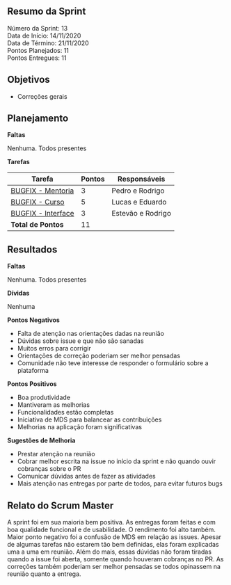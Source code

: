 
## Resumo da Sprint

Número da Sprint:  13<br>
Data de Início:  14/11/2020 <br>
Data de Término: 21/11/2020 <br>
Pontos Planejados:  11<br>
Pontos Entregues:  11<br>

## Objetivos

- Correções gerais

## Planejamento

**Faltas** 

Nenhuma. Todos presentes

**Tarefas**

|Tarefa   | Pontos | Responsáveis|
| ------------------------------------------------------------------------------------------------------- | -- | ---|
| [BUGFIX - Mentoria](https://github.com/fga-eps-mds/2020.1-Minacademy-Wiki/issues/99)  | 3 | Pedro e Rodrigo |
| [BUGFIX - Curso](https://github.com/fga-eps-mds/2020.1-Minacademy-Wiki/issues/98)     | 5 |  Lucas e Eduardo |
| [BUGFIX - Interface](https://github.com/fga-eps-mds/2020.1-Minacademy-Wiki/issues/97) | 3 | Estevão e Rodrigo  |
| **Total de Pontos**                                                                   | 11 | |


## Resultados

**Faltas** 

Nenhuma. Todos presentes

**Dívidas**

Nenhuma


**Pontos Negativos**

- Falta de atenção nas orientações dadas na reunião
- Dúvidas sobre issue e que não são sanadas
- Muitos erros para corrigir
- Orientações de correção poderiam ser melhor pensadas
- Comunidade não teve interesse de responder o formulário sobre a plataforma

**Pontos Positivos**

- Boa produtividade
- Mantiveram as melhorias
- Funcionalidades estão completas
- Iniciativa de MDS para balancear as contribuições
- Melhorias na aplicação foram significativas

**Sugestões de Melhoria**

- Prestar atenção na reunião 
- Cobrar melhor escrita na issue no início da sprint e não quando ouvir cobranças sobre o PR
- Comunicar dúvidas antes de fazer as atividades
- Mais atenção nas entregas por parte de todos, para evitar futuros bugs


## Relato do Scrum Master

A sprint foi em sua maioria bem positiva. As entregas foram feitas e com boa qualidade funcional e de usabilidade. O rendimento foi alto também. Maior ponto negativo foi a confusão de MDS em relação as issues. Apesar de algumas tarefas não estarem tão bem definidas, elas foram explicadas uma a uma em reunião. Além do mais, essas dúvidas não foram tiradas quando a issue foi aberta, somente quando houveram cobranças no PR. As correções também poderiam ser melhor pensadas se todos opinassem na reunião quanto a entrega.


